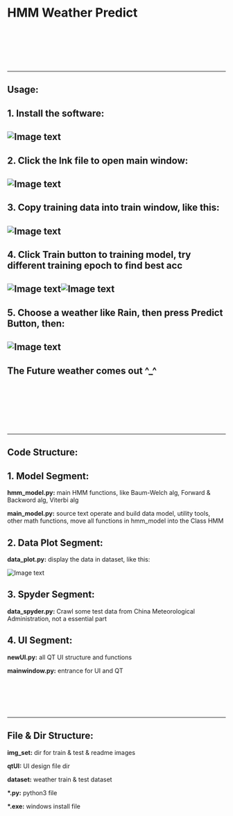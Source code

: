 HMM Weather Predict
===
<br>
<br>
<br>
<br>
<br>

---
Usage:
---
**1. Install the software:**
-
![Image text](img_set/install.png)<br>
-
**2. Click the lnk file to open main window:**
-
![Image text](img_set/ico.png)<br>
-
**3. Copy training data into train window, like this:**
-
![Image text](img_set/copydatas.png)<br>
-
**4. Click Train button to training model, try different training epoch to find best acc**
-
![Image text](img_set/epoch-50-train.png)![Image text](img_set/epoch-60-train.png)<br>
-
**5. Choose a weather like Rain, then press Predict Button, then:**
-
![Image text](img_set/Predict.png)<br>
-
**The Future weather comes out ^_^**
-
<br>
<br>
<br>
<br>
<br>
<br>

---
Code Structure:
---
**1. Model Segment:**<br>
-
**hmm_model.py:** main HMM functions, like Baum-Welch alg, Forward & Backword alg, Viterbi alg<br>

**main_model.py:** source text operate and build data model, utility tools, other math functions, move all functions in hmm_model into the Class HMM<br>

**2. Data Plot Segment:**<br>
-
**data_plot.py:** display the data in dataset, like this:

![Image text](img_set/plot_data_overview.png)<br>

**3. Spyder Segment:**<br>
-
**data_spyder.py:** Crawl some test data from China Meteorological Administration, not a essential part<br>

**4. UI Segment:**<br>
-
**newUI.py:** all QT UI structure and functions<br>

**mainwindow.py:** entrance for UI and QT<br>
<br>
<br>
<br>
<br>
<br>

---
File & Dir Structure:
---
**img_set:** dir for train & test & readme images <br>

**qtUI:** UI design file dir <br>

**dataset:** weather train & test dataset <br>

**\*.py:** python3 file <br>

**\*.exe:** windows install file <br>
